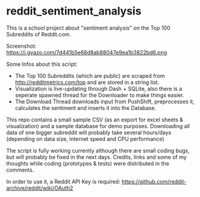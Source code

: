 # reddit_sentiment_analysis
This is a school project about "sentiment analysis" on the Top 100 Subreddits of Reddit.com.

Screenshot: https://i.gyazo.com/7d441b5e68d8ab88047e9ea1b3822bd6.png

Some Infos about this script:
- The Top 100 Subreddits (which are public) are scraped from http://redditmetrics.com/top and are stored in a string list.
- Visualization is live-updating through Dash + SQLite, also there is a seperate spawned thread for the Downloader to make things easier.
- The Download Thread downloads input from PushShift, preprocesses it, calculates the sentiment and inserts it into the Database.

This repo contains a small sample CSV (as an export for excel sheets & visualization) and a sample database for demo purposes.
Downloading all data of one bigger subreddit will probably take several hours/days (depending on data size, internet speed and CPU performance)

The script is fully working currently although there are small coding bugs, but will probably be fixed in the next days.
Credits, links and some of my thoughts while coding (prototypes & tests) were distributed in the comments.

In order to use it, a Reddit API Key is required:
https://github.com/reddit-archive/reddit/wiki/OAuth2
